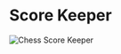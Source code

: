 # Score Keeper

![Chess Score Keeper](https://user-images.githubusercontent.com/104242641/212827940-85c5da22-0ad1-4efb-97d8-dfd6ac95dd03.png)
